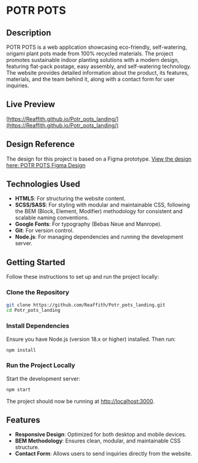 
# POTR POTS

## Description

POTR POTS is a web application showcasing eco-friendly, self-watering, origami plant pots made from 100% recycled materials. The project promotes sustainable indoor planting solutions with a modern design, featuring flat-pack postage, easy assembly, and self-watering technology. The website provides detailed information about the product, its features, materials, and the team behind it, along with a contact form for user inquiries.

## Live Preview

[https://Reaffith.github.io/Potr_pots_landing/](https://Reaffith.github.io/Potr_pots_landing/)

## Design Reference

The design for this project is based on a Figma prototype.
[View the design here: POTR POTS Figma Design](https://www.figma.com/design/50zgLU65Mcd3MisFHMfLfx/POTR-POTS_FE-students?node-id=1760-281&p=f)

## Technologies Used

- **HTML5**: For structuring the website content.
- **SCSS/SASS**: For styling with modular and maintainable CSS, following the BEM (Block, Element, Modifier) methodology for consistent and scalable naming conventions.
- **Google Fonts**: For typography (Bebas Neue and Manrope).
- **Git**: For version control.
- **Node.js**: For managing dependencies and running the development server.

## Getting Started

Follow these instructions to set up and run the project locally:

### Clone the Repository

```bash
git clone https://github.com/Reaffith/Potr_pots_landing.git
cd Potr_pots_landing
```

### Install Dependencies

Ensure you have Node.js (version 18.x or higher) installed. Then run:

```bash
npm install
```

### Run the Project Locally

Start the development server:

```bash
npm start
```

The project should now be running at [http://localhost:3000](http://localhost:3000).

## Features

- **Responsive Design**: Optimized for both desktop and mobile devices.
- **BEM Methodology**: Ensures clean, modular, and maintainable CSS structure.
- **Contact Form**: Allows users to send inquiries directly from the website.
